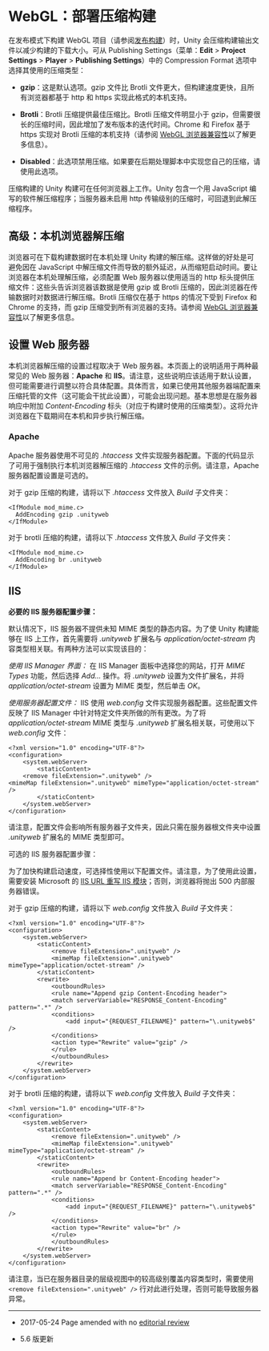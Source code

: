 # WebGL：部署压缩构建

在发布模式下构建 WebGL 项目（请参阅[发布构建](PublishingBuilds.html)）时，Unity 会压缩构建输出文件以减少构建的下载大小。可从 Publishing Settings（菜单：__Edit__ > __Project Settings__ > __Player__ > __Publishing Settings__）中的 Compression Format 选项中选择其使用的压缩类型：

* __gzip__：这是默认选项。gzip 文件比 Brotli 文件更大，但构建速度更快，且所有浏览器都基于 http 和 https 实现此格式的本机支持。

* __Brotli__：Brotli 压缩提供最佳压缩比。Brotli 压缩文件明显小于 gzip，但需要很长的压缩时间，因此增加了发布版本的迭代时间。Chrome 和 Firefox 基于 https 实现对 Brotli 压缩的本机支持（请参阅 [WebGL 浏览器兼容性](webgl-browsercompatibility.html)以了解更多信息）。

* __Disabled__：此选项禁用压缩。如果要在后期处理脚本中实现您自己的压缩，请使用此选项。

压缩构建的 Unity 构建可在任何浏览器上工作。Unity 包含一个用 JavaScript 编写的软件解压缩程序；当服务器未启用 http 传输级别的压缩时，可回退到此解压缩程序。

## 高级：本机浏览器解压缩

浏览器可在下载构建数据时在本机处理 Unity 构建的解压缩。这样做的好处是可避免因在 JavaScript 中解压缩文件而导致的额外延迟，从而缩短启动时间。要让浏览器在本机处理解压缩，必须配置 Web 服务器以使用适当的 http 标头提供压缩文件：这些头告诉浏览器该数据是使用 gzip 或 Brotli 压缩的，因此浏览器在传输数据时对数据进行解压缩。Brotli 压缩仅在基于 https 的情况下受到 Firefox 和 Chrome 的支持，而 gzip 压缩受到所有浏览器的支持。请参阅 [WebGL 浏览器兼容性](webgl-browsercompatibility.html)以了解更多信息。

## 设置 Web 服务器

本机浏览器解压缩的设置过程取决于 Web 服务器。本页面上的说明适用于两种最常见的 Web 服务器：__Apache__ 和 __IIS__。请注意，这些说明应该适用于默认设置，但可能需要进行调整以符合具体配置。具体而言，如果已使用其他服务器端配置来压缩托管的文件（这可能会干扰此设置），可能会出现问题。基本思想是在服务器响应中附加 *Content-Encoding* 标头（对应于构建时使用的压缩类型）。这将允许浏览器在下载期间在本机和异步执行解压缩。

### Apache

Apache 服务器使用不可见的 *.htaccess* 文件实现服务器配置。下面的代码显示了可用于强制执行本机浏览器解压缩的 *.htaccess* 文件的示例。请注意，Apache 服务器配置设置是可选的。

对于 gzip 压缩的构建，请将以下 *.htaccess* 文件放入 *Build* 子文件夹：

```
<IfModule mod_mime.c>
  AddEncoding gzip .unityweb
</IfModule>
```


对于 brotli 压缩的构建，请将以下 *.htaccess* 文件放入 *Build* 子文件夹：

```
<IfModule mod_mime.c>
  AddEncoding br .unityweb
</IfModule>
```

## IIS

__必要的 IIS 服务器配置步骤：__

默认情况下，IIS 服务器不提供未知 MIME 类型的静态内容。为了使 Unity 构建能够在 IIS 上工作，首先需要将 *.unityweb* 扩展名与 *application/octet-stream* 内容类型相关联。有两种方法可以实现该目的：

*使用 IIS Manager 界面：*
在 IIS Manager 面板中选择您的网站，打开 *MIME Types* 功能，然后选择 *Add…* 操作。将 *.unityweb* 设置为文件扩展名，并将 *application/octet-stream* 设置为 MIME 类型，然后单击 *OK*。

*使用服务器配置文件：*
IIS 使用 *web.config* 文件实现服务器配置。这些配置文件反映了 IIS Manager 中针对特定文件夹所做的所有更改。为了将 *application/octet-stream* MIME 类型与 *.unityweb* 扩展名相关联，可使用以下 *web.config* 文件：

```
<?xml version="1.0" encoding="UTF-8"?>
<configuration>
	<system.webServer>
		<staticContent>
	<remove fileExtension=".unityweb" />
<mimeMap fileExtension=".unityweb" mimeType="application/octet-stream" />
		</staticContent>
	</system.webServer>
</configuration>
```

请注意，配置文件会影响所有服务器子文件夹，因此只需在服务器根文件夹中设置 *.unityweb* 扩展名的 MIME 类型即可。

可选的 IIS 服务器配置步骤：


为了加快构建启动速度，可选择性使用以下配置文件。请注意，为了使用此设置，需要安装 Microsoft 的 [IIS URL 重写 IIS 模块](http://www.iis.net/downloads/microsoft/url-rewrite)；否则，浏览器将抛出 500 内部服务器错误。

对于 gzip 压缩的构建，请将以下 *web.config* 文件放入 *Build* 子文件夹：

```
<?xml version="1.0" encoding="UTF-8"?>
<configuration>
	<system.webServer>
		<staticContent>
			<remove fileExtension=".unityweb" />
			<mimeMap fileExtension=".unityweb" mimeType="application/octet-stream" />
		</staticContent>
		<rewrite>
			<outboundRules>
			<rule name="Append gzip Content-Encoding header">
			<match serverVariable="RESPONSE_Content-Encoding" pattern=".*" />
			<conditions>
				<add input="{REQUEST_FILENAME}" pattern="\.unityweb$" />
			</conditions>
			<action type="Rewrite" value="gzip" />
			</rule>
			</outboundRules>
		</rewrite>
	</system.webServer>
</configuration>
```

对于 brotli 压缩的构建，请将以下 *web.config* 文件放入 *Build* 子文件夹：

```
<?xml version="1.0" encoding="UTF-8"?>
<configuration>
	<system.webServer>
		<staticContent>
			<remove fileExtension=".unityweb" />
			<mimeMap fileExtension=".unityweb" mimeType="application/octet-stream" />
		</staticContent>
		<rewrite>
			<outboundRules>
			<rule name="Append br Content-Encoding header">
			<match serverVariable="RESPONSE_Content-Encoding" pattern=".*" />
			<conditions>
				<add input="{REQUEST_FILENAME}" pattern="\.unityweb$" />
			</conditions>
			<action type="Rewrite" value="br" />
			</rule>
			</outboundRules>
		</rewrite>
	</system.webServer>
</configuration>

```

请注意，当已在服务器目录的层级视图中的较高级别覆盖内容类型时，需要使用 `<remove fileExtension=".unityweb" />` 行对此进行处理，否则可能导致服务器异常。

----
*  <span class="page-edit">2017-05-24  Page amended with no [editorial review](DocumentationEditorialReview.html)
</span>

* <span class="page-history">5.6 版更新</span>


